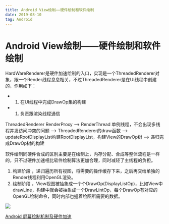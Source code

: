 ```yaml
---
title: Android View绘制——硬件绘制和软件绘制
date: 2019-08-10
tag: Android
---
```




# Android View绘制——硬件绘制和软件绘制



HardWareRenderer是硬件加速绘制的入口，实现是一个ThreadedRenderer对象，跟一个Render线程息息相关，不过ThreadedRenderer是在UI线程中创建的，作用如下：

- 1. 在UI线程中完成DrawOp集的构建
- 1. 负责跟渲染线程通信

ThreadedRenderer RenderProxy ——> RenderThread 单例线程，不会出现多线程并发访问冲突的问题 ——> ThreadedRenderer的draw函数 ——> updateRootDisplayList构建RootDisplayList，构建View的DrawOp树 ——> 递归完成DrawOp树的构建



软件绘制同硬件合成的区别主要是在绘制上，内存分配、合成等整体流程是一样的，只不过硬件加速相比软件绘制算法更加合理，同时减轻了主线程的负担。



1. 构建阶段 ，递归遍历所有视图，将需要的操作缓存下来，之后再交给单独的Render线程利用OpenGL渲染。
2. 绘制阶段 ，View视图被抽象成一个个DrawOp(DisplayListOp)，比如View中drawLine，构建中就会被抽象成一个DrawLintOp，每个DrawOp有对应的OpenGL绘制命令，同时内部也握着绘图所需要的数据。



![](https://img-blog.csdnimg.cn/20190312232704592.png?x-oss-process=image/watermark,type_ZmFuZ3poZW5naGVpdGk,shadow_10,text_aHR0cHM6Ly9ibG9nLmNzZG4ubmV0L3FpYW41MjBhbw==,size_16,color_FFFFFF,t_70)

[Android 屏幕绘制机制及硬件加速](<https://blog.csdn.net/qian520ao/article/details/81144167>)